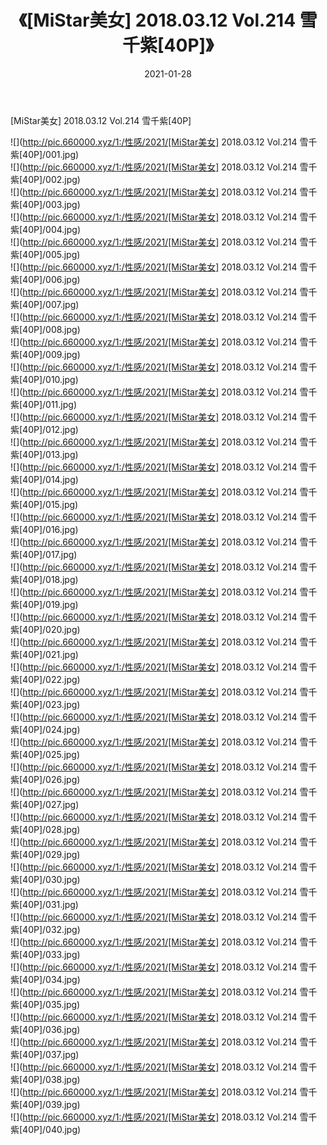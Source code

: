 ﻿---
layout: post
title:  《[MiStar美女] 2018.03.12 Vol.214 雪千紫[40P]》
date:   2021-01-28
img: http://pic.660000.xyz/1:/性感/2021/[MiStar美女] 2018.03.12 Vol.214 雪千紫[40P]/000.jpg
categories: [美女, 清纯, 唯美]
---

[MiStar美女] 2018.03.12 Vol.214 雪千紫[40P]

  ![](http://pic.660000.xyz/1:/性感/2021/[MiStar美女] 2018.03.12 Vol.214 雪千紫[40P]/001.jpg) <br> ![](http://pic.660000.xyz/1:/性感/2021/[MiStar美女] 2018.03.12 Vol.214 雪千紫[40P]/002.jpg) <br> ![](http://pic.660000.xyz/1:/性感/2021/[MiStar美女] 2018.03.12 Vol.214 雪千紫[40P]/003.jpg) <br> ![](http://pic.660000.xyz/1:/性感/2021/[MiStar美女] 2018.03.12 Vol.214 雪千紫[40P]/004.jpg) <br> ![](http://pic.660000.xyz/1:/性感/2021/[MiStar美女] 2018.03.12 Vol.214 雪千紫[40P]/005.jpg) <br> ![](http://pic.660000.xyz/1:/性感/2021/[MiStar美女] 2018.03.12 Vol.214 雪千紫[40P]/006.jpg) <br> ![](http://pic.660000.xyz/1:/性感/2021/[MiStar美女] 2018.03.12 Vol.214 雪千紫[40P]/007.jpg) <br> ![](http://pic.660000.xyz/1:/性感/2021/[MiStar美女] 2018.03.12 Vol.214 雪千紫[40P]/008.jpg) <br> ![](http://pic.660000.xyz/1:/性感/2021/[MiStar美女] 2018.03.12 Vol.214 雪千紫[40P]/009.jpg) <br> ![](http://pic.660000.xyz/1:/性感/2021/[MiStar美女] 2018.03.12 Vol.214 雪千紫[40P]/010.jpg) <br> ![](http://pic.660000.xyz/1:/性感/2021/[MiStar美女] 2018.03.12 Vol.214 雪千紫[40P]/011.jpg) <br> ![](http://pic.660000.xyz/1:/性感/2021/[MiStar美女] 2018.03.12 Vol.214 雪千紫[40P]/012.jpg) <br> ![](http://pic.660000.xyz/1:/性感/2021/[MiStar美女] 2018.03.12 Vol.214 雪千紫[40P]/013.jpg) <br> ![](http://pic.660000.xyz/1:/性感/2021/[MiStar美女] 2018.03.12 Vol.214 雪千紫[40P]/014.jpg) <br> ![](http://pic.660000.xyz/1:/性感/2021/[MiStar美女] 2018.03.12 Vol.214 雪千紫[40P]/015.jpg) <br> ![](http://pic.660000.xyz/1:/性感/2021/[MiStar美女] 2018.03.12 Vol.214 雪千紫[40P]/016.jpg) <br> ![](http://pic.660000.xyz/1:/性感/2021/[MiStar美女] 2018.03.12 Vol.214 雪千紫[40P]/017.jpg) <br> ![](http://pic.660000.xyz/1:/性感/2021/[MiStar美女] 2018.03.12 Vol.214 雪千紫[40P]/018.jpg) <br> ![](http://pic.660000.xyz/1:/性感/2021/[MiStar美女] 2018.03.12 Vol.214 雪千紫[40P]/019.jpg) <br> ![](http://pic.660000.xyz/1:/性感/2021/[MiStar美女] 2018.03.12 Vol.214 雪千紫[40P]/020.jpg) <br> ![](http://pic.660000.xyz/1:/性感/2021/[MiStar美女] 2018.03.12 Vol.214 雪千紫[40P]/021.jpg) <br> ![](http://pic.660000.xyz/1:/性感/2021/[MiStar美女] 2018.03.12 Vol.214 雪千紫[40P]/022.jpg) <br> ![](http://pic.660000.xyz/1:/性感/2021/[MiStar美女] 2018.03.12 Vol.214 雪千紫[40P]/023.jpg) <br> ![](http://pic.660000.xyz/1:/性感/2021/[MiStar美女] 2018.03.12 Vol.214 雪千紫[40P]/024.jpg) <br> ![](http://pic.660000.xyz/1:/性感/2021/[MiStar美女] 2018.03.12 Vol.214 雪千紫[40P]/025.jpg) <br> ![](http://pic.660000.xyz/1:/性感/2021/[MiStar美女] 2018.03.12 Vol.214 雪千紫[40P]/026.jpg) <br> ![](http://pic.660000.xyz/1:/性感/2021/[MiStar美女] 2018.03.12 Vol.214 雪千紫[40P]/027.jpg) <br> ![](http://pic.660000.xyz/1:/性感/2021/[MiStar美女] 2018.03.12 Vol.214 雪千紫[40P]/028.jpg) <br> ![](http://pic.660000.xyz/1:/性感/2021/[MiStar美女] 2018.03.12 Vol.214 雪千紫[40P]/029.jpg) <br> ![](http://pic.660000.xyz/1:/性感/2021/[MiStar美女] 2018.03.12 Vol.214 雪千紫[40P]/030.jpg) <br> ![](http://pic.660000.xyz/1:/性感/2021/[MiStar美女] 2018.03.12 Vol.214 雪千紫[40P]/031.jpg) <br> ![](http://pic.660000.xyz/1:/性感/2021/[MiStar美女] 2018.03.12 Vol.214 雪千紫[40P]/032.jpg) <br> ![](http://pic.660000.xyz/1:/性感/2021/[MiStar美女] 2018.03.12 Vol.214 雪千紫[40P]/033.jpg) <br> ![](http://pic.660000.xyz/1:/性感/2021/[MiStar美女] 2018.03.12 Vol.214 雪千紫[40P]/034.jpg) <br> ![](http://pic.660000.xyz/1:/性感/2021/[MiStar美女] 2018.03.12 Vol.214 雪千紫[40P]/035.jpg) <br> ![](http://pic.660000.xyz/1:/性感/2021/[MiStar美女] 2018.03.12 Vol.214 雪千紫[40P]/036.jpg) <br> ![](http://pic.660000.xyz/1:/性感/2021/[MiStar美女] 2018.03.12 Vol.214 雪千紫[40P]/037.jpg) <br> ![](http://pic.660000.xyz/1:/性感/2021/[MiStar美女] 2018.03.12 Vol.214 雪千紫[40P]/038.jpg) <br> ![](http://pic.660000.xyz/1:/性感/2021/[MiStar美女] 2018.03.12 Vol.214 雪千紫[40P]/039.jpg) <br> ![](http://pic.660000.xyz/1:/性感/2021/[MiStar美女] 2018.03.12 Vol.214 雪千紫[40P]/040.jpg) <br>